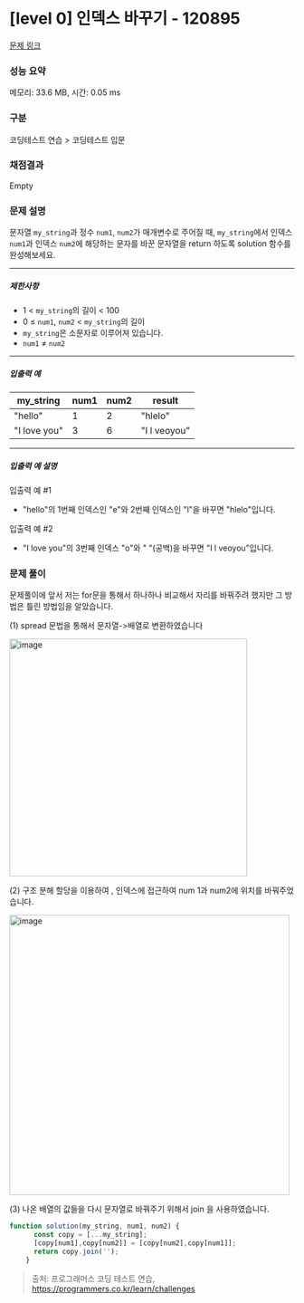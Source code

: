 # [level 0] 인덱스 바꾸기 - 120895 

[문제 링크](https://school.programmers.co.kr/learn/courses/30/lessons/120895) 

### 성능 요약

메모리: 33.6 MB, 시간: 0.05 ms

### 구분

코딩테스트 연습 > 코딩테스트 입문

### 채점결과

Empty

### 문제 설명

<p>문자열 <code>my_string</code>과 정수 <code>num1</code>, <code>num2</code>가 매개변수로 주어질 때, <code>my_string</code>에서 인덱스 <code>num1</code>과 인덱스 <code>num2</code>에 해당하는 문자를 바꾼 문자열을 return 하도록 solution 함수를 완성해보세요.</p>

<hr>

<h5>제한사항</h5>

<ul>
<li>1 &lt; <code>my_string</code>의 길이 &lt; 100</li>
<li>0 ≤ <code>num1</code>, <code>num2</code> &lt; <code>my_string</code>의 길이</li>
<li><code>my_string</code>은 소문자로 이루어져 있습니다.</li>
<li><code>num1</code> ≠ <code>num2</code></li>
</ul>

<hr>

<h5>입출력 예</h5>
<table class="table">
        <thead><tr>
<th>my_string</th>
<th>num1</th>
<th>num2</th>
<th>result</th>
</tr>
</thead>
        <tbody><tr>
<td>"hello"</td>
<td>1</td>
<td>2</td>
<td>"hlelo"</td>
</tr>
<tr>
<td>"I love you"</td>
<td>3</td>
<td>6</td>
<td>"I l veoyou"</td>
</tr>
</tbody>
      </table>
<hr>

<h5>입출력 예 설명</h5>

<p>입출력 예 #1</p>

<ul>
<li>"hello"의 1번째 인덱스인 "e"와 2번째 인덱스인 "l"을 바꾸면 "hlelo"입니다.</li>
</ul>

<p>입출력 예 #2</p>

<ul>
<li>"I love you"의 3번째 인덱스 "o"와 " "(공백)을 바꾸면 "I l veoyou"입니다.</li>
</ul>

### 문제 풀이

문제풀이에 앞서 저는 for문을 통해서 하나하나 비교해서 자리를 바꿔주려 했지만 그 방법은 틀린 방법임을 알았습니다.

(1) spread 문법을 통해서 문자열->배열로 변환하였습니다

<img width="420" alt="image" src="https://github.com/5wintaek/Algorithm/assets/109938280/94a59ebb-d451-49d1-836b-e0ca3c7af62e">

(2) 구조 분해 할당을 이용하여 , 인덱스에 접근하여 num 1과 num2에 위치를 바꿔주었습니다.

<img width="495" alt="image" src="https://github.com/5wintaek/Algorithm/assets/109938280/a852fbe7-f559-4435-8091-4495369297b5">

(3) 나온 배열의 값들을 다시 문자열로 바꿔주기 위해서 join 을 사용하였습니다. 


```js
function solution(my_string, num1, num2) {
      const copy = [...my_string];
      [copy[num1],copy[num2]] = [copy[num2],copy[num1]];
      return copy.join('');
    }
```


> 출처: 프로그래머스 코딩 테스트 연습, https://programmers.co.kr/learn/challenges
